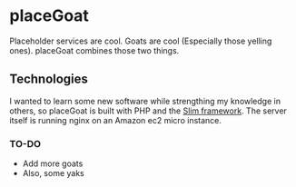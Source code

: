 placeGoat
=========

Placeholder services are cool. Goats are cool (Especially those yelling ones). placeGoat combines those two things.

Technologies
------------
I wanted to learn some new software while strengthing my knowledge in others, so placeGoat is built with PHP and the [Slim framework](https://github.com/codeguy/Slim). The server itself is running nginx on an Amazon ec2 micro instance.

### TO-DO
* Add more goats
* Also, some yaks